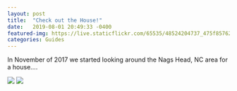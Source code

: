 ```yaml
---
layout: post
title:  "Check out the House!"
date:   2019-08-01 20:49:33 -0400
featured-img: https://live.staticflickr.com/65535/48524204737_475f857620_b.jpg
categories: Guides
---
```


In November of 2017 we started looking around the Nags Head, NC area for a house....


![](https://live.staticflickr.com/65535/48524204737_475f857620_z.jpg)
![](https://live.staticflickr.com/65535/48523783641_5389e83988_z.jpg)


